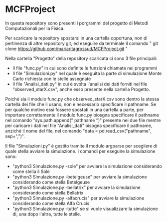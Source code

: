 # MCFProject
In questa repository sono presenti i porgrammi del progetto di Metodi Computazionali per la Fisica.

Per scaricare la repository spostarsi in una cartella opportuna, non di pertinenza di altre repository git, ed eseguire da terminale il comando " git clone https://github.com/mariaritagrossud/MCFProject.git "

Nella cartella "Progetto" della repository scaricata ci sono 3 file principali:
- Il file "func.py" in cui sono definite le funzioni chiamate nei programmi 
- Il file  "Simulazioni.py" nel quale è eseguita la parte di simulazione Monte Carlo richiesta con le stelle assegnate
- Il file "Analisi_dati.py" in cui è svolta l'analisi dei dati forniti nel file "observed_starX.csv", anche esso presente nella cartella Progetto.

Poiché sia il modulo func.py che observed_starX.csv sono dentro la stessa cartella dei file che li usano, non è necessario specificare il pathname. 
Se per qualche motivo essi fossere spostati in una cartella a parte, per importare correttamente il modulo func.py biosgna specificare il pathname nel comando "sys.path.append(" pathname ")" presente nei due file mentre per caricare i dati nel file "Analisi_dati" bisogna specificare il pathname, anziché il nome del file, nel comando "data = pd.read_csv("pathname", sep=",")".

Il file "Simulazioni.py" è gestito  tramite il modulo argparse per scegliere di quale stella avviare la simulazione. I comandi per eseguire la simulazione sono:
- "python3 Simulazione.py -sole" per avviare la simulazione considerando come stella il Sole
- "python3 Simulazione.py -betelgeuse" per avviare la simulazione considerando come stella Betelgeuse
- "python3 Simulazione.py -bellatrix" per avviare la simulazione considerando come stella Bellatrix
- "python3 Simulazione.py -alfacrucis" per avviare la simulazione considerando come stella Alfa Crucis
- "python3 Simulazione.py -tutte" se si vuole visualizzare la simulazione di, una dopo l'altra, tutte le stelle.
